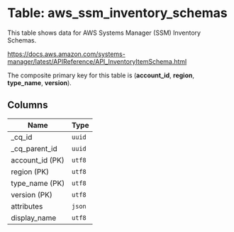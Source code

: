 # Table: aws_ssm_inventory_schemas

This table shows data for AWS Systems Manager (SSM) Inventory Schemas.

https://docs.aws.amazon.com/systems-manager/latest/APIReference/API_InventoryItemSchema.html

The composite primary key for this table is (**account_id**, **region**, **type_name**, **version**).

## Columns

| Name          | Type          |
| ------------- | ------------- |
|_cq_id|`uuid`|
|_cq_parent_id|`uuid`|
|account_id (PK)|`utf8`|
|region (PK)|`utf8`|
|type_name (PK)|`utf8`|
|version (PK)|`utf8`|
|attributes|`json`|
|display_name|`utf8`|